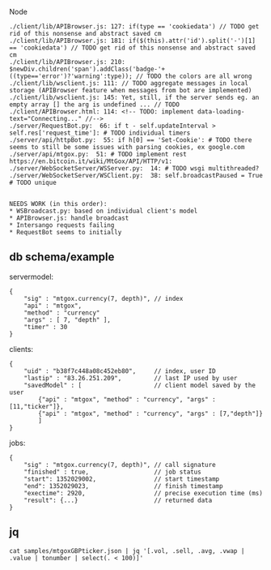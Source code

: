 Node

	./client/lib/APIBrowser.js: 127: if(type == 'cookiedata') // TODO get rid of this nonsense and abstract saved cm
	./client/lib/APIBrowser.js: 181: if($(this).attr('id').split('-')[1] == 'cookiedata') // TODO get rid of this nonsense and abstract saved cm
	./client/lib/APIBrowser.js: 210: $newDiv.children('span').addClass('badge-'+((type=='error')?'warning':type)); // TODO the colors are all wrong
	./client/lib/wsclient.js: 111: // TODO aggregate messages in local storage (APIBrowser feature when messages from bot are implemented)
	./client/lib/wsclient.js: 145: Yet, still, if the server sends eg. an empty array [] the arg is undefined ... // TODO
	./client/APIBrowser.html: 114: <!-- TODO: implement data-loading-text="Connecting..." //-->
	./server/RequestBot.py:  66: if t - self.updateInterval > self.res['request_time']: # TODO individual timers
	./server/api/httpBot.py:  55: if h[0] == 'Set-Cookie': # TODO there seems to still be some issues with parsing cookies, ex google.com
	./server/api/mtgox.py:  51: # TODO implement rest https://en.bitcoin.it/wiki/MtGox/API/HTTP/v1:
	./server/WebSocketServer/WSServer.py:  14: # TODO wsgi multithreaded?
	./server/WebSocketServer/WSClient.py:  38: self.broadcastPaused = True # TODO unique
	
	
	NEEDS WORK (in this order):
	* WSBroadcast.py: based on individual client's model
	* APIBrowser.js: handle broadcast
	* Intersango requests failing
	* RequestBot seems to initially

	
db schema/example
----------
servermodel:

	{
		"sig" : "mtgox.currency(7, depth)",	// index
		"api" : "mtgox", 
		"method" : "currency"
		"args" : [ 7, "depth" ],
		"timer" : 30
	}

clients:

	{
		"uid" : "b38f7c448a08c452eb80",		// index, user ID
		"lastip" : "83.26.251.209",			// last IP used by user
		"savedModel" : [					// client model saved by the user
			{"api" : "mtgox", "method" : "currency", "args" : [11,"ticker"]},
			{"api" : "mtgox", "method" : "currency", "args" : [7,"depth"]}
			]
	}

jobs:

	{
		"sig" : "mtgox.currency(7, depth)",	// call signature
		"finished" : true,					// job status
		"start": 1352029002,				// start timestamp
		"end": 1352029023,					// finish timestamp
		"exectime": 2920,					// precise execution time (ms)
		"result": {...}						// returned data
	}
		

jq
----------
`cat samples/mtgoxGBPticker.json | jq '[.vol, .sell, .avg, .vwap | .value | tonumber | select(. < 100)]'`
